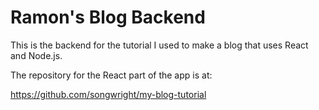 # Ramon's Blog Backend

This is the backend for the tutorial I used to make a blog that uses React and Node.js.

The repository for the React part of the app is at:

https://github.com/songwright/my-blog-tutorial